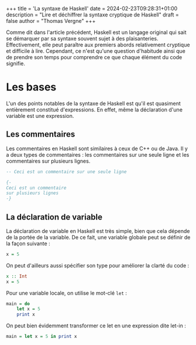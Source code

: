 +++
title = 'La syntaxe de Haskell'
date = 2024-02-23T09:28:31+01:00
description = "Lire et déchiffrer la syntaxe cryptique de Haskell"
draft = false
author = "Thomas Vergne"
+++

Comme dit dans l'article précédent, Haskell est un langage original qui sait se démarquer par sa syntaxe souvent sujet à des plaisanteries. Effectivement, elle peut paraître aux premiers abords relativement cryptique et difficile à lire. Cependant, ce n'est qu'une question d'habitude ainsi que de prendre son temps pour comprendre ce que chaque élément du code signifie.

# Les bases

L'un des points notables de la syntaxe de Haskell est qu'il est quasiment entièrement constitué d'expressions. En effet, même la déclaration d'une variable est une expression.

## Les commentaires

Les commentaires en Haskell sont similaires à ceux de C++ ou de Java. Il y a deux types de commentaires : les commentaires sur une seule ligne et les commentaires sur plusieurs lignes.

```haskell
-- Ceci est un commentaire sur une seule ligne

{-
Ceci est un commentaire
sur plusieurs lignes
-}
```

## La déclaration de variable

La déclaration de variable en Haskell est très simple, bien que cela dépende de la portée de la variable. De ce fait, une variable globale peut se définir de la façon suivante :

```haskell
x = 5
```

On peut d'ailleurs aussi spécifier son type pour améliorer la clarté du code :

```haskell
x :: Int
x = 5
```

Pour une variable locale, on utilise le mot-clé `let` :

```haskell
main = do
    let x = 5
    print x
```

On peut bien évidemment transformer ce let en une expression dite let-in :

```haskell
main = let x = 5 in print x
```
